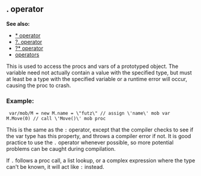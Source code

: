 ## . operator
**See also:**
*   [* operator](/ref/operator/:.md) 
*   [?. operator](/ref/operator/%3f%2e.md) 
*   [?* operator](/ref/operator/%3f:.md) 
*   [operators](/ref/operator.md) 

This is used to access the procs and vars of a prototyped
object. The variable need not actually contain a value with the
specified type, but must at least be a type with the specified variable
or a runtime error will occur, causing the proc to crash.
### Example:

```
 var/mob/M = new M.name = \"futz\" // assign \'name\' mob var
M.Move(0) // call \'Move()\' mob proc 
```
 

This is the
same as the `:` operator, except that the compiler checks to see if the
var type has this property, and throws a compiler error if not. It is
good practice to use the `.` operator whenever possible, so more
potential problems can be caught during compilation. 

If `.`
follows a proc call, a list lookup, or a complex expression where the
type can\'t be known, it will act like `:` instead.